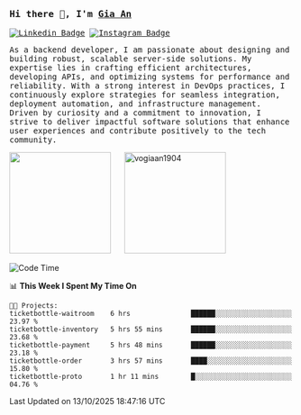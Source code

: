 ### <samp>Hi there 👋, I'm <a href="https://www.linkedin.com/in/vogiaan1904/" target="_blank">Gia An</a></samp>

<samp> [![Linkedin Badge](https://img.shields.io/badge/-LinkedIn-0e76a8?style=flat-square&logo=Linkedin&logoColor=white)](https://linkedin.com/in/vogiaan1904)
[![Instagram Badge](https://img.shields.io/badge/-Instagram-e4405f?style=flat-square&logo=Instagram&logoColor=white)](https://instagram.com/_.ja.ann_/) </samp> 

<samp>As a backend developer, I am passionate about designing and building robust, scalable server-side solutions. My expertise lies in crafting efficient architectures, developing APIs, and optimizing systems for performance and reliability. With a strong interest in DevOps practices, I continuously explore strategies for seamless integration, deployment automation, and infrastructure management. Driven by curiosity and a commitment to innovation, I strive to deliver impactful software solutions that enhance user experiences and contribute positively to the tech community.</samp>



<div>
  <img height="180em" src="https://github-readme-stats.vercel.app/api/top-langs/?username=vogiaan1904&show_icons=true&hide_border=true&layout=compact&langs_count=10&theme=transparent&include_orgs=true"/>
  &nbsp;&nbsp;&nbsp;&nbsp;
  <img height="180em" src="https://github-readme-stats.vercel.app/api?username=vogiaan1904&show_icons=true&hide_border=true&&count_private=true&include_all_commits=true&theme=transparent&locale=en" alt="vogiaan1904" />
</div>






<!--START_SECTION:waka-->
![Code Time](http://img.shields.io/badge/Code%20Time-1%2C511%20hrs%2028%20mins-blue)

📊 **This Week I Spent My Time On** 

```text
🐱‍💻 Projects: 
ticketbottle-waitroom    6 hrs               ██████░░░░░░░░░░░░░░░░░░░   23.97 % 
ticketbottle-inventory   5 hrs 55 mins       ██████░░░░░░░░░░░░░░░░░░░   23.68 % 
ticketbottle-payment     5 hrs 48 mins       ██████░░░░░░░░░░░░░░░░░░░   23.18 % 
ticketbottle-order       3 hrs 57 mins       ████░░░░░░░░░░░░░░░░░░░░░   15.80 % 
ticketbottle-proto       1 hr 11 mins        █░░░░░░░░░░░░░░░░░░░░░░░░   04.76 % 
```


 Last Updated on 13/10/2025 18:47:16 UTC
<!--END_SECTION:waka-->
